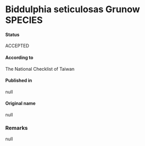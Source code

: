 Biddulphia seticulosas Grunow SPECIES
=======

#### Status
ACCEPTED

#### According to
The National Checklist of Taiwan

#### Published in
null

#### Original name
null

### Remarks
null